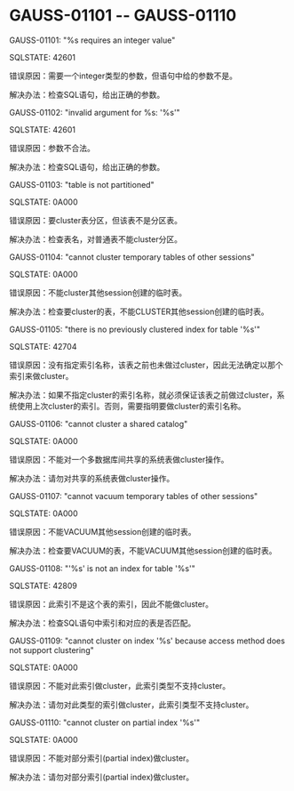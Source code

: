 # GAUSS-01101 -- GAUSS-01110<a name="ZH-CN_TOPIC_0302073055"></a>

GAUSS-01101: "%s requires an integer value"

SQLSTATE: 42601

错误原因：需要一个integer类型的参数，但语句中给的参数不是。

解决办法：检查SQL语句，给出正确的参数。

GAUSS-01102: "invalid argument for %s: '%s'"

SQLSTATE: 42601

错误原因：参数不合法。

解决办法：检查SQL语句，给出正确的参数。

GAUSS-01103: "table is not partitioned"

SQLSTATE: 0A000

错误原因：要cluster表分区，但该表不是分区表。

解决办法：检查表名，对普通表不能cluster分区。

GAUSS-01104: "cannot cluster temporary tables of other sessions"

SQLSTATE: 0A000

错误原因：不能cluster其他session创建的临时表。

解决办法：检查要cluster的表，不能CLUSTER其他session创建的临时表。

GAUSS-01105: "there is no previously clustered index for table '%s'"

SQLSTATE: 42704

错误原因：没有指定索引名称，该表之前也未做过cluster，因此无法确定以那个索引来做cluster。

解决办法：如果不指定cluster的索引名称，就必须保证该表之前做过cluster，系统使用上次cluster的索引。否则，需要指明要做cluster的索引名称。

GAUSS-01106: "cannot cluster a shared catalog"

SQLSTATE: 0A000

错误原因：不能对一个多数据库间共享的系统表做cluster操作。

解决办法：请勿对共享的系统表做cluster操作。

GAUSS-01107: "cannot vacuum temporary tables of other sessions"

SQLSTATE: 0A000

错误原因：不能VACUUM其他session创建的临时表。

解决办法：检查要VACUUM的表，不能VACUUM其他session创建的临时表。

GAUSS-01108: "'%s' is not an index for table '%s'"

SQLSTATE: 42809

错误原因：此索引不是这个表的索引，因此不能做cluster。

解决办法：检查SQL语句中索引和对应的表是否匹配。

GAUSS-01109: "cannot cluster on index '%s' because access method does not support clustering"

SQLSTATE: 0A000

错误原因：不能对此索引做cluster，此索引类型不支持cluster。

解决办法：请勿对此类型的索引做cluster，此索引类型不支持cluster。

GAUSS-01110: "cannot cluster on partial index '%s'"

SQLSTATE: 0A000

错误原因：不能对部分索引\(partial index\)做cluster。

解决办法：请勿对部分索引\(partial index\)做cluster。
